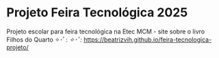 # Projeto Feira Tecnológica 2025
Projeto escolar para feira tecnológica na Etec MCM - site sobre o livro Filhos do Quarto ✧･ﾟ: *✧･ﾟ:*
https://beatrizvih.github.io/feira-tecnologica-projeto/
